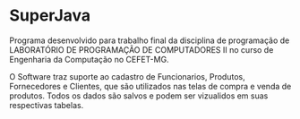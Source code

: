 # SuperJava
Programa desenvolvido para trabalho final da disciplina de programação de LABORATÓRIO DE PROGRAMAÇÃO DE COMPUTADORES II no curso de Engenharia da Computação no CEFET-MG.

O Software traz suporte ao cadastro de Funcionarios, Produtos, Fornecedores e Clientes, que são utilizados nas telas de compra e venda de produtos. Todos os dados são salvos e podem ser vizualidos em suas respectivas tabelas.

